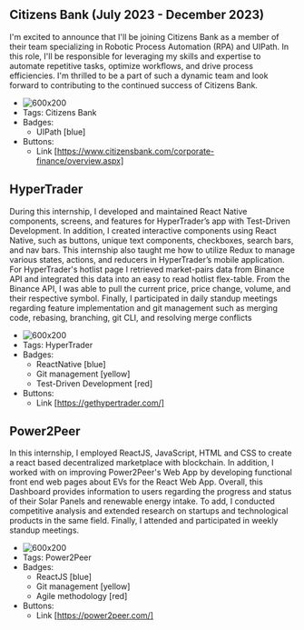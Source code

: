 ## Citizens Bank (July 2023 - December 2023)
I'm excited to announce that I'll be joining Citizens Bank as a member of their team specializing in Robotic Process Automation (RPA) and UIPath. In this role, I'll be responsible for leveraging my skills and expertise to automate repetitive tasks, optimize workflows, and drive process efficiencies. I'm thrilled to be a part of such a dynamic team and look forward to contributing to the continued success of Citizens Bank.
- ![600x200](https://1000logos.net/wp-content/uploads/2022/09/Citizens-Bank-logo.png)
- Tags: Citizens Bank
- Badges:
  - UIPath [blue]
- Buttons:
  - Link [https://www.citizensbank.com/corporate-finance/overview.aspx]

## HyperTrader
During this internship, I developed and maintained React Native components, screens, and features for HyperTrader’s app with Test-Driven Development. In addition, I created interactive components using React Native, such as buttons, unique text components, checkboxes, search bars, and nav bars. This internship also taught me how to utilize Redux to manage various states, actions, and reducers in HyperTrader’s mobile application. For HyperTrader's hotlist page I retrieved market-pairs data from Binance API and integrated this data into an easy to read hotlist flex-table. From the Binance API, I was able to pull the current price, price change, volume, and their respective symbol. Finally, I participated in daily standup meetings regarding feature implementation and git management such as merging code, rebasing, branching, git CLI, and resolving merge conflicts
- ![600x200](https://a.fsdn.com/allura/s/hypertrader/icon?1611683544?&w=148)
- Tags: HyperTrader
- Badges:
  - ReactNative [blue]
  - Git management [yellow]
  - Test-Driven Development [red]
- Buttons:
  - Link [https://gethypertrader.com/]

## Power2Peer
In this internship, I employed ReactJS, JavaScript, HTML and CSS to create a react based decentralized marketplace with blockchain. In addition, I worked with on improving Power2Peer's Web App by developing functional front end web pages about EVs for the React Web App. Overall, this Dashboard provides information to users regarding the progress and status of their Solar Panels and renewable energy intake. To add, I conducted competitive analysis and extended research on startups and technological products in the same field. Finally, I attended and participated in weekly standup meetings.
- ![600x200](https://power2peer.com/wp-content/uploads/2019/05/logo-p2p-r2-horizontal2560.png)
- Tags: Power2Peer
- Badges:
  - ReactJS [blue]
  - Git management [yellow]
  - Agile methodology [red]
- Buttons:
  - Link [https://power2peer.com/]